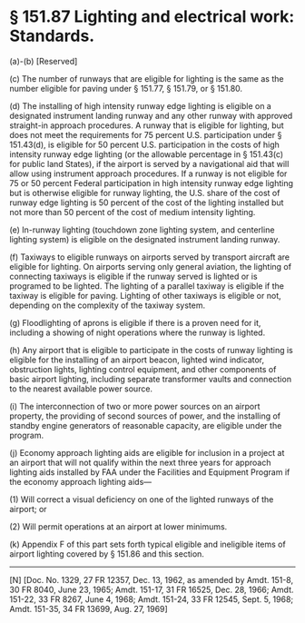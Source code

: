 # § 151.87   Lighting and electrical work: Standards.

(a)-(b) [Reserved] 


(c) The number of runways that are eligible for lighting is the same as the number eligible for paving under § 151.77, § 151.79, or § 151.80. 


(d) The installing of high intensity runway edge lighting is eligible on a designated instrument landing runway and any other runway with approved straight-in approach procedures. A runway that is eligible for lighting, but does not meet the requirements for 75 percent U.S. participation under § 151.43(d), is eligible for 50 percent U.S. participation in the costs of high intensity runway edge lighting (or the allowable percentage in § 151.43(c) for public land States), if the airport is served by a navigational aid that will allow using instrument approach procedures. If a runway is not eligible for 75 or 50 percent Federal participation in high intensity runway edge lighting but is otherwise eligible for runway lighting, the U.S. share of the cost of runway edge lighting is 50 percent of the cost of the lighting installed but not more than 50 percent of the cost of medium intensity lighting. 


(e) In-runway lighting (touchdown zone lighting system, and centerline lighting system) is eligible on the designated instrument landing runway. 


(f) Taxiways to eligible runways on airports served by transport aircraft are eligible for lighting. On airports serving only general aviation, the lighting of connecting taxiways is eligible if the runway served is lighted or is programed to be lighted. The lighting of a parallel taxiway is eligible if the taxiway is eligible for paving. Lighting of other taxiways is eligible or not, depending on the complexity of the taxiway system. 


(g) Floodlighting of aprons is eligible if there is a proven need for it, including a showing of night operations where the runway is lighted. 


(h) Any airport that is eligible to participate in the costs of runway lighting is eligible for the installing of an airport beacon, lighted wind indicator, obstruction lights, lighting control equipment, and other components of basic airport lighting, including separate transformer vaults and connection to the nearest available power source. 


(i) The interconnection of two or more power sources on an airport property, the providing of second sources of power, and the installing of standby engine generators of reasonable capacity, are eligible under the program. 


(j) Economy approach lighting aids are eligible for inclusion in a project at an airport that will not qualify within the next three years for approach lighting aids installed by FAA under the Facilities and Equipment Program if the economy approach lighting aids—


(1) Will correct a visual deficiency on one of the lighted runways of the airport; or 


(2) Will permit operations at an airport at lower minimums. 


(k) Appendix F of this part sets forth typical eligible and ineligible items of airport lighting covered by § 151.86 and this section. 



---

[N] [Doc. No. 1329, 27 FR 12357, Dec. 13, 1962, as amended by Amdt. 151-8, 30 FR 8040, June 23, 1965; Amdt. 151-17, 31 FR 16525, Dec. 28, 1966; Amdt. 151-22, 33 FR 8267, June 4, 1968; Amdt. 151-24, 33 FR 12545, Sept. 5, 1968; Amdt. 151-35, 34 FR 13699, Aug. 27, 1969] 




